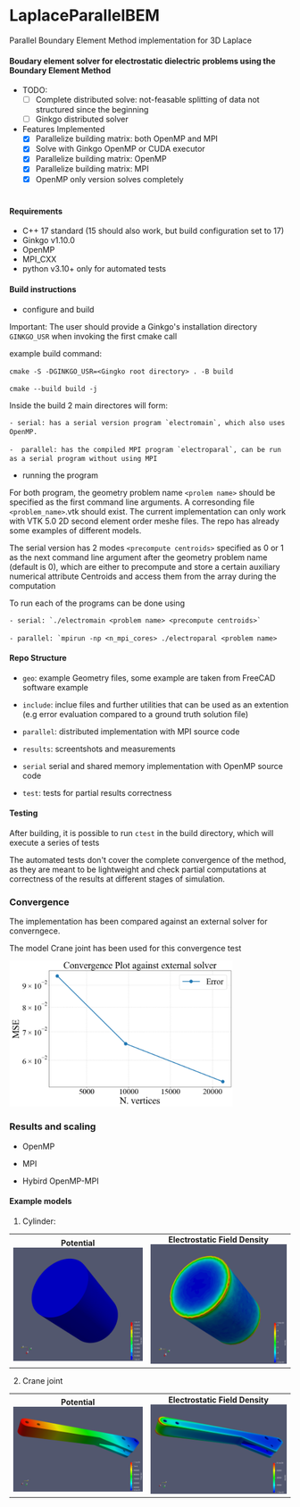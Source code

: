 # LaplaceParallelBEM
Parallel Boundary Element Method implementation for 3D Laplace

#### Boudary element solver for electrostatic dielectric problems using the Boundary Element Method

- TODO: 
    - [ ] Complete distributed solve: not-feasable splitting of data not structured since the beginning
    - [ ] Ginkgo distributed solver 
- Features Implemented
    - [x] Parallelize building matrix: both OpenMP and MPI 
    - [x] Solve with Ginkgo OpenMP or CUDA executor
    - [x] Parallelize building matrix: OpenMP
    - [x] Parallelize building matrix: MPI 
    - [x] OpenMP only version solves completely 

#
#### Requirements
- C++ 17 standard (15 should also work, but build configuration set to 17)
- Ginkgo v1.10.0
- OpenMP
- MPI_CXX
- python v3.10+ only for automated tests



#### Build instructions 

- configure and build

Important: The user should provide a Ginkgo's installation directory `GINKGO_USR` when invoking the first cmake call 

example build command:

`cmake -S -DGINKGO_USR=<Gingko root directory> . -B build`

`cmake --build build -j`

Inside the build 2 main directores will form:

    - serial: has a serial version program `electromain`, which also uses OpenMP.

    -  parallel: has the compiled MPI program `electroparal`, can be run as a serial program without using MPI

- running the program

For both program, the geometry problem name `<prolem name>` should be specified as the first command line arguments. A corresonding file `<problem_name>`.vtk should exist. The current implementation can only work with VTK 5.0 2D second element order meshe files. The repo has already some examples of different models.

The serial version has 2 modes `<precompute centroids>` specified as 0 or 1 as the next command line argument after the geometry problem name (default is 0), which are either to precompute and store a certain auxiliary numerical attribute Centroids and access them from the array during the computation

To run each of the programs can be done using 

    - serial: `./electromain <problem name> <precompute centroids>` 

    - parallel: `mpirun -np <n_mpi_cores> ./electroparal <problem name>  


#### Repo Structure

- `geo`: example Geometry files, some example are taken from FreeCAD software example

- `include`: inclue files and further utilities that can be used as an extention (e.g error evaluation compared to a ground truth solution file)

- `parallel`: distributed implementation with MPI source code    

- `results`: screentshots and measurements

- `serial` serial and shared memory implementation with OpenMP source code

- `test`: tests for partial results correctness

 
#### Testing
After building, it is possible to run `ctest` in the build directory, which will execute a series of tests

The automated tests don't cover the complete convergence of the method, as they are meant to be lightweight and check partial computations at correctness of the results at different stages of simulation.

### Convergence

The implementation has been compared against an external solver for converngece.

The model Crane joint has been used for this convergence test

<img src="https://github.com/amirbous/LaplaceParallelBEM/blob/c2527075f2cbd8a834d849c4f8001e5c80f62845/results/ConvergencePlotMyBEMSolver.png" alt="Potential" width="400"/>




### Results and scaling

- OpenMP

- MPI

- Hybird OpenMP-MPI

#### Example models

1. Cylinder:

<table>
  <tr>
    <td align="center">
      <b>Potential</b><br>
      <img src="https://github.com/amirbous/LaplaceParallelBEM/blob/96d5882a0502883bc281958e2b723c4858c93e5a/screenshots/CylinderPotential.png" alt="Potential" width="400"/>
    </td>
    <td align="center">
      <b>Electrostatic Field Density</b><br>
      <img src="https://github.com/amirbous/LaplaceParallelBEM/blob/96d5882a0502883bc281958e2b723c4858c93e5a/screenshots/CylinderDensity.png" alt="Density" width="400"/>
    </td>
  </tr>
</table>

2. Crane joint
<table>
  <tr>
    <td align="center">
      <b>Potential</b><br>
      <img src="https://github.com/amirbous/LaplaceParallelBEM/blob/b5b749fa03a002b703f8aec7aa5622f48a7d83ae/screenshots/TraxStickPotential.png" alt="Potential" width="400"/>
    </td>
    <td align="center">
      <b>Electrostatic Field Density</b><br>
      <img src="https://github.com/amirbous/LaplaceParallelBEM/blob/b5b749fa03a002b703f8aec7aa5622f48a7d83ae/screenshots/TraxStickDensity.png" alt="Density" width="400"/>
    </td>
  </tr>
</table>
